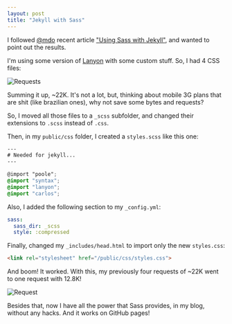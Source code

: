 ```yaml
---
layout: post
title: "Jekyll with Sass"
---
```


I followed [@mdo](http://markdotto.com/) recent article
["Using Sass with Jekyll"](http://markdotto.com/2014/09/25/sass-and-jekyll/),
and wanted to point out the results.

I'm using some version of [Lanyon](http://lanyon.getpoole.com/) with some
custom stuff. So, I had 4 CSS files:

![Requests](https://dl.dropboxusercontent.com/u/247142/caarlos0.github.com/Screen%20Shot%202015-01-09%20at%2010.05.14%20PM.png)

Summing it up, ~22K. It's not a lot, but, thinking about mobile 3G plans
that are shit (like brazilian ones), why not save some bytes and requests?

So, I moved all those files to a `_scss` subfolder, and changed their
extensions to `.scss` instead of `.css`.

Then, in my `public/css` folder, I created a `styles.scss` like this one:

```scss
---
# Needed for jekyll...
---

@import "poole";
@import "syntax";
@import "lanyon";
@import "carlos";

```

Also, I added the following section to my `_config.yml`:

```yaml
sass:
  sass_dir: _scss
  style: :compressed
```

Finally, changed my `_includes/head.html` to import only the new `styles.css`:

```html
<link rel="stylesheet" href="/public/css/styles.css">
```

And boom! It worked. With this, my previously four requests of ~22K went
to one request with 12.8K!

![Request](https://dl.dropboxusercontent.com/u/247142/caarlos0.github.com/Screen%20Shot%202015-01-09%20at%2010.07.00%20PM.png)

Besides that, now I have all the power that
Sass provides, in my blog, without any hacks. And it works on GitHub pages!

